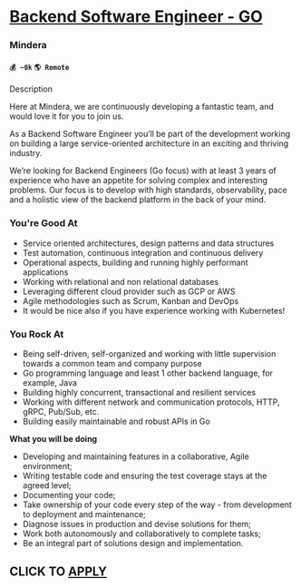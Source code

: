 # [Backend Software Engineer - GO](https://www.remotewlb.com/apply/backend-software-engineer-go-61964)  
### Mindera  
#### `💰 ~0k` `🌎 Remote`  

Description

Here at Mindera, we are continuously developing a fantastic team, and would love it for you to join us.

As a Backend Software Engineer you’ll be part of the development working on building a large service-oriented architecture in an exciting and thriving industry.

We’re looking for Backend Engineers (Go focus) with at least 3 years of experience who have an appetite for solving complex and interesting problems. Our focus is to develop with high standards, observability, pace and a holistic view of the backend platform in the back of your mind.

### You're Good At

  * Service oriented architectures, design patterns and data structures
  * Test automation, continuous integration and continuous delivery
  * Operational aspects, building and running highly performant applications
  * Working with relational and non relational databases
  * Leveraging different cloud provider such as GCP or AWS
  * Agile methodologies such as Scrum, Kanban and DevOps
  * It would be nice also if you have experience working with Kubernetes!

### You Rock At

  * Being self-driven, self-organized and working with little supervision towards a common team and company purpose
  * Go programming language and least 1 other backend language, for example, Java
  * Building highly concurrent, transactional and resilient services
  * Working with different network and communication protocols, HTTP, gRPC, Pub/Sub, etc.
  * Building easily maintainable and robust APIs in Go

**What you will be doing**

  * Developing and maintaining features in a collaborative, Agile environment;
  * Writing testable code and ensuring the test coverage stays at the agreed level;
  * Documenting your code;
  * Take ownership of your code every step of the way - from development to deployment and maintenance;
  * Diagnose issues in production and devise solutions for them;
  * Work both autonomously and collaboratively to complete tasks;
  * Be an integral part of solutions design and implementation.

  
## CLICK TO [APPLY](https://www.remotewlb.com/apply/backend-software-engineer-go-61964)

